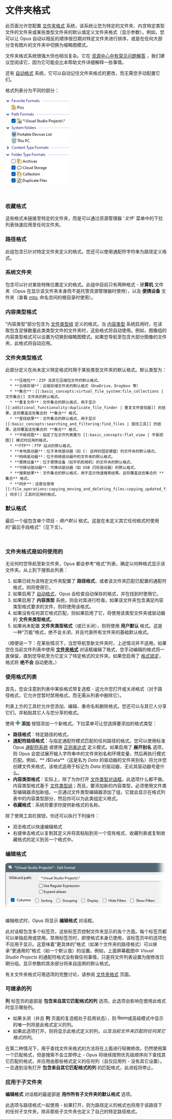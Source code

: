 # 文件夹格式

此页面允许您配置 [文件夹格式](/Manual/basic_concepts/folder_options/folder_formats.zh.md) 系统，该系统让您为特定的文件夹、内含特定类型文件的文件夹或某些类型文件夹的默认值定义文件夹格式（显示参数）。例如，您可以让 Opus 自动以相反的顺序按日期对特定文件夹进行排序，或是在任何大部分含有图片的文件夹中切换为缩略图模式。

文件夹格式系统很强大但也相当复杂。它在 [资源中心中有常见问题解答](https://resource.dopus.com/t/folder-formats-quick-guide/1313) ，我们建议您阅读它，因为它可能会比本帮助文件详细解释一些事情。

还有 [自动格式](/Manual/preferences/preferences_categories/folders/folder_formats/automatic_formats.zh.md) 系统，它可以自动记住文件夹格式的更改，而无需您手动配置它们。

格式列表分为不同的部分：

![](/Manual/images/media/13/folder_formats.png)

 

### 收藏格式

这些格式未链接至特定的文件夹，而是可以通过资源管理器 '*文件*' 菜单中的下拉列表快速应用至任何文件夹。

### 路径格式

此组包含已针对特定文件夹定义的格式。您还可以使用通配符字符串为路径定义格式。

### 系统文件夹

包含可以针对某些特殊位置定义的格式。此组中目前只有两种格式 - **计算机** 文件夹（Opus 在显示该文件夹本身而不是托管资源管理器时使用），以及 **便携设备** 文件夹（查看 [mtp:](/Manual/basic_concepts/virtual_file_system/mtp.zh.md) 命名空间的根目录时使用）。

### 内容类型格式

“内容类型”部分包含为 [文件类型组](/Manual/file_types/file_type_groups.zh.md) 定义的格式。当 [内容类型](/Manual/basic_concepts/folder_options/content_types.zh.md) 系统启用时，在读取包含足够数量此类类型文件的文件夹时，这些格式将自动使用。例如，图像组的内容类型格式可以设置为切换到缩略图模式。如果您导航至包含大部分图像的文件夹，此格式将自动应用。

### 文件夹类型格式

此部分定义在尚未定义特定格式时用于某些类型文件夹的默认格式。默认类型为：

      * **压缩包**：ZIP 及其它压缩包文件的默认格式。
      * **云端存储**：云端存储文件夹的默认格式（OneDrive、Dropbox 等）
      * **集合**：[[:basic_concepts:virtual_file_system:file_collections | 文件集合]] 文件夹的默认格式。
      * **重复文件**：文件集合的默认格式，用于显示 [[:additional_functionality:duplicate_file_finder | 重复文件查找器]] 的结果。这将覆盖这些集合的 **集合** 格式。
      * **查找结果**：文件集合的默认格式，用于显示 [[:basic_concepts:searching_and_filtering:find_files | 查找工具]] 的结果。这将覆盖这些集合的 **集合** 格式。
      * **平板视图**：指定了在文件列表置为 [[:basic_concepts:flat_view | 平板视图]] 模式时应用的格式。
      * **FTP**：FTP 站点的默认格式。
      * **本地驱动器**：位于本地驱动器（如 C: 这样的固定硬盘）的文件夹的默认格式。
      * **网络驱动器**：位于网络驱动器中的文件夹的默认格式。
      * **便携设备**：位于便携设备（如手机和相机）的文件夹的默认格式。
      * **可移动驱动器**：可移动驱动器（如 USB 闪存驱动器）的默认格式。
      * **搜索结果**：文件集合的默认格式，用于显示快速搜索结果。这将覆盖这些集合的 **集合** 格式。
      * **同步**：这是在使用 [[:file_operations:copying_moving_and_deleting_files:copying_updated_files:synchronize | 同步]] 工具时应用的格式。

### 默认格式

最后一个组包含单个项目 - *用户默认* 格式。这是在未定义其它任何格式时使用的“最后手段格式”（见下文）。

 

### 文件夹格式是如何使用的

无论何时您导航至新文件夹，Opus 都会参考“格式”列表，确定以何种格式显示该文件夹。从上到下搜索此列表：

1. 如果已经为该特定文件夹配置了 **路径格式**，或者该文件夹匹配已配置的通配符格式，则将使用它。
2. 如果启用了 [自动格式](/Manual/preferences/preferences_categories/folders/folder_formats/automatic_formats.zh.md)，Opus 会检查自动保存的格式，并在找到时使用它。
3. 如果启用了 **内容类型** 系统，则会对其进行检查。如果该文件夹包含满足内容类型格式要求的文件，则将使用该格式。
4. 如果没有任何其它格式匹配，则如果启用了它，将使用该类型文件夹或驱动器的 **文件夹类型格式**。
5. 如果尚未配置 **文件夹类型格式**（或已关闭），则将使用 **用户默认** 格式。这是一种“万能”格式，绝不会关闭，并且代表所有文件夹的基础默认格式。

（顺便说一下：在某些情况下，当您导航至新文件夹时，上述情况并不适用。如果您在当前文件列表中使用 **[文件夹格式](/Manual/basic_concepts/folder_options/README.zh.md)** 对话框编辑了格式，您手动编辑的格式将一直保留，直到您导航至为它定义了特定格式的文件夹。如果您启用了 [格式锁定](/Manual/basic_concepts/folder_options/locking_the_format.zh.md)，格式将 **绝不会** 自动更改。）

### 使用格式列表

首先，您会注意到列表中某些格式带复选框 - 这允许您打开或关闭格式（对于路径格式，它允许您暂时禁用格式，而无需从列表中删除它）。

列表上方的工具栏允许您添加、编辑、重命名和删除格式。您还可以与其它人分享它们，并粘贴其它人与您分享的格式。

使用 ![](/Manual/images/media/13/button_add.png) **添加** 按钮添加一个新格式。下拉菜单可让您选择要添加的格式类型：

- **路径格式**：特定路径的格式。
- **通配符路径格式**：与指定通配符模式匹配的任何路径的格式。您可以使用标准 Opus [通配符系统](/Manual/reference/wildcard_reference/pattern_matching_syntax.zh.md) 或使用 [正则表达式](/Manual/file_operations/renaming_files/advanced_rename/rename_modes/regular_expressions.zh.md) 定义模式。如果启用了 **展开别名** 选项，则 Opus 会尝试展开输入字符串中的文件夹别名和环境变量，然后再执行模式匹配。例如，** /$Data**（这是名为 *Data* 的驱动器的文件夹别名）将允许您创建文件夹格式，该格式适用于标记为 *Data* 的驱动器，无论其驱动器号是什么。
- **内容类型格式**：实际上，除了为你打开 [文件类型对话框](/Manual/file_types/README.zh.md)，此选项什么都不做。内容类型格式基于 [文件类型组](/Manual/file_types/file_type_groups.zh.md)；而且，要添加新的内容类型，必须使用文件类型编辑器添加新组。一旦通过文件类型编辑器添加了组，它就会显示在格式列表中的内容类型部分，然后你可以为此类组定义格式。
- **收藏格式**：系统将要求你提供新格式的名称。

除了使用工具栏按钮，你还可以执行下列操作：

- 双击格式以快速编辑格式
- 右键单击格式以复制其定义并将其粘贴到另一个现有格式、收藏列表或复制收藏格式的定义到另一个格式中。

### 编辑格式

![](/Manual/images/media/13/format_editor.png)

编辑格式时，Opus 将显示 **编辑格式** 对话框。

此对话框包含多个标签页，这些标签页控制文件夹显示的各个方面。每个标签页都可以单独启用或禁用。禁用标签页时，即使格式本身已使用，该标签页中的选项也不应用于显示。这意味着“更具体的”格式（如某个文件夹的路径格式）可以继承“更通用的”格式（如一个默认值）的设置。例如，上面屏幕截图中 *Visual Studio Projects* 的通配符格式没有做任何事情，只是将文件列表设置为按修改日期分组。显示参数的其余部分将来自适用的默认格式。

有关文件夹格式可用选项的完整讨论，请参阅 [文件夹格式](/Manual/basic_concepts/folder_options/README.zh.md) 页面。

### 可继承的列

**列** 标签页的底部是 **包含来自其它匹配格式的列** 选项。此选项会影响在使用此格式时显示哪些列。

- 如果关闭（并且 **列** 页面的复选框处于启用状态），则 विवरण或高级模式中显示的唯一列将是此格式定义的列。
- 如果此选项打开，则将显示此格式定义的列，*以及当前文件夹匹配的任何其它格式的列*。

在第二种情况下，用于查找文件夹格式的方法将在上面进行轻微修改。仍然使用第一个匹配格式，但是搜索不会立即停止 - Opus 将继续按照优先级顺序向下查找其它匹配的格式，并应用由那些格式定义的任何列（且仅应用列 - 没有其它设置）。一旦遇到没有打开 **包含来自其它匹配格式的列** 的匹配格式，此进程将停止。

### 应用于子文件夹

**编辑格式** 对话框的最底部是 **用作所有子文件夹的默认格式** 选项。

此选项与路径格式一起使用 - 如果打开，则为路径定义的格式也将用于该路径下的任何子文件夹，除非那些子文件夹也定义了自己的特定路径格式。